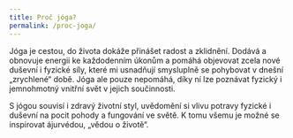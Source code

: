 ```yaml
---
title: Proč jóga?
permalink: /proc-joga/
---
```


Jóga je cestou, do života dokáže přinášet radost a zklidnění. Dodává a obnovuje energii ke každodenním
úkonům a pomáhá objevovat zcela nové duševní i fyzické síly, které mi usnadňují smysluplně se
pohybovat v dnešní „zrychlené“ době. Jóga ale pouze nepomáhá, díky ní lze poznávat fyzický i
jemnohmotný vnitřní svět v jejich součinnosti.

S jógou souvisí i zdravý životní styl, uvědomění si vlivu potravy fyzické i duševní na pocit pohody a
fungování ve světě. K tomu všemu je možné se inspirovat ájurvédou, „vědou o životě“.

